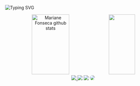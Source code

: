 

![Typing SVG](https://readme-typing-svg.herokuapp.com/?color=DB7093&size=35&center=true&vCenter=true&width=1000&lines=OLÁ,+Sou+Mariane+Fonseca;Cursando+Análise+e+Desenvolvimento+de+Sistemas;BEM+VINDO(A)!+:%29)

<div align="center">  
  <img width="49%" height="195px" src="https://github-readme-stats.vercel.app/api?username=marianevfonseca&show_icons=true&count_private=true&hide_border=true&title_color=DB7093&icon_color=DB7093&text_color=c9d1d9&bg_color=0d1117" alt="Mariane Fonseca github stats" /> 
  <img width="41%" height="195px" src="https://github-readme-stats.vercel.app/api/top-langs/?username=marianevfonseca&layout=compact&hide_border=true&title_color=DB7093&text_color=DB7093&bg_color=0d1117" />
</div>


<div align="center"> 
<a href="https://instagram.com/mariane_vf" target="_blank"><img src="https://img.shields.io/badge/-Instagram-%23E4405F?style=for-the-badge&logo=instagram&logoColor=white"</a>
<a href="https://discord.gg/Marii#8664" target="_blank"><img src="https://img.shields.io/badge/Discord-7289DA?style=for-the-badge&logo=discord&logoColor=white" target="_blank"></a>
<a href = "mailto:cmp.1a.mariviana53@gmail.com"> <img src="https://img.shields.io/badge/-Gmail-%23333?style=for-the-badge&logo=gmail&logoColor=white" target="_blank"></a>
<a href="https://www.linkedin.com/in/marianef/" target="_blank"><img src="https://img.shields.io/badge/-LinkedIn-%230077B5?style=for-the-badge&logo=linkedin&logoColor=white" style="border-radius: 30px" target="_blank"></a> 
 </div>
